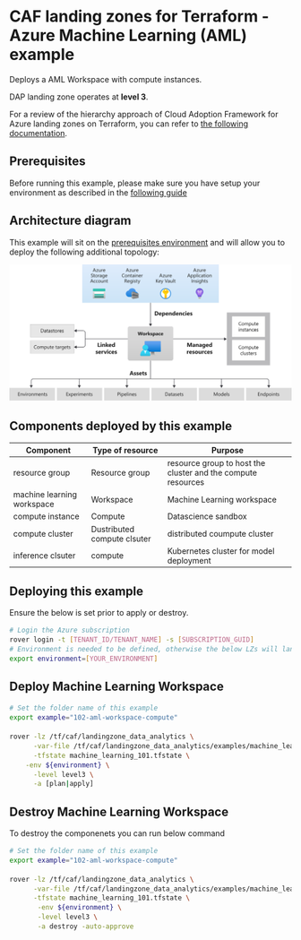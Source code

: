 # CAF landing zones for Terraform - Azure Machine Learning (AML) example

Deploys a AML Workspace with compute instances.

DAP landing zone operates at **level 3**.

For a review of the hierarchy approach of Cloud Adoption Framework for Azure landing zones on Terraform, you can refer to [the following documentation](../../../../documentation/code_architecture/hierarchy.md).

## Prerequisites

Before running this example, please make sure you have setup your environment as described in the [following guide](../../readme.md)

## Architecture diagram

This example will sit on the [prerequisites environment](../../readme.md) and will allow you to deploy the following additional topology:

![solutions](../../../_images/examples/aml-architecture.svg)

## Components deployed by this example

| Component                  | Type of resource            | Purpose                                                      |
|----------------------------|-----------------------------|--------------------------------------------------------------|
| resource group             | Resource group              | resource group to host the cluster and the compute resources |
| machine learning workspace | Workspace                   | Machine Learning workspace                                   |
| compute instance           | Compute                     | Datascience sandbox                                          |
| compute cluster            | Dustributed compute clsuter | distributed coumpute cluster                                 |
| inference clsuter          | compute                     | Kubernetes cluster for model deployment                      |

## Deploying this example

Ensure the below is set prior to apply or destroy.

```bash
# Login the Azure subscription
rover login -t [TENANT_ID/TENANT_NAME] -s [SUBSCRIPTION_GUID]
# Environment is needed to be defined, otherwise the below LZs will land into sandpit which someone else is working on
export environment=[YOUR_ENVIRONMENT]
```

## Deploy Machine Learning Workspace

```bash
# Set the folder name of this example
export example="102-aml-workspace-compute"

rover -lz /tf/caf/landingzone_data_analytics \
      -var-file /tf/caf/landingzone_data_analytics/examples/machine_learning/${example}/configuration.tfvars \
      -tfstate machine_learning_101.tfstate \
	-env ${environment} \
      -level level3 \
      -a [plan|apply]
```

## Destroy Machine Learning Workspace

To destroy the componenets you can run below command

```bash
# Set the folder name of this example
export example="102-aml-workspace-compute"

rover -lz /tf/caf/landingzone_data_analytics \
      -var-file /tf/caf/landingzone_data_analytics/examples/machine_learning/${example}/configuration.tfvars \
      -tfstate machine_learning_101.tfstate \
	   -env ${environment} \
       -level level3 \
       -a destroy -auto-approve
```
